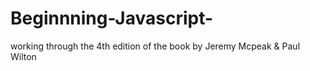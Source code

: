 # Beginnning-Javascript-
working through the 4th edition of the book by Jeremy Mcpeak &amp; Paul Wilton
